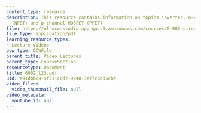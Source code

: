 ```yaml
---
content_type: resource
description: This resource contains information on topics inverter, n-channel MOSFET
  (NFET) and p-channel MOSFET (PFET)
file: https://ol-ocw-studio-app-qa.s3.amazonaws.com/courses/6-002-circuits-and-electronics-spring-2007/e91dbb295f31c6d799483e77c6b35cbe_6002_l23.pdf
file_type: application/pdf
learning_resource_types:
- Lecture Videos
ocw_type: OCWFile
parent_title: Video Lectures
parent_type: CourseSection
resourcetype: Document
title: 6002_l23.pdf
uid: e91dbb29-5f31-c6d7-9948-3e77c6b35cbe
video_files:
  video_thumbnail_file: null
video_metadata:
  youtube_id: null
---
```

